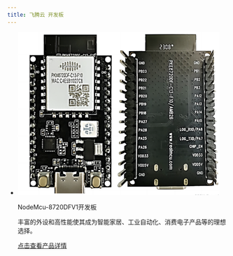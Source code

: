 ```yaml
---
title: 飞腾云 开发板
---
```


<div class="grid cards" markdown>

-   ![](/assets/images/8720DF/NodeMcu-8720DFV1开发板(1).png)

    NodeMcu-8720DFV1开发板

    丰富的外设和高性能使其成为智能家居、工业自动化、消费电子产品等的理想选择。

    [点击查看产品详情](../8720df/dev_board.md)

</div>